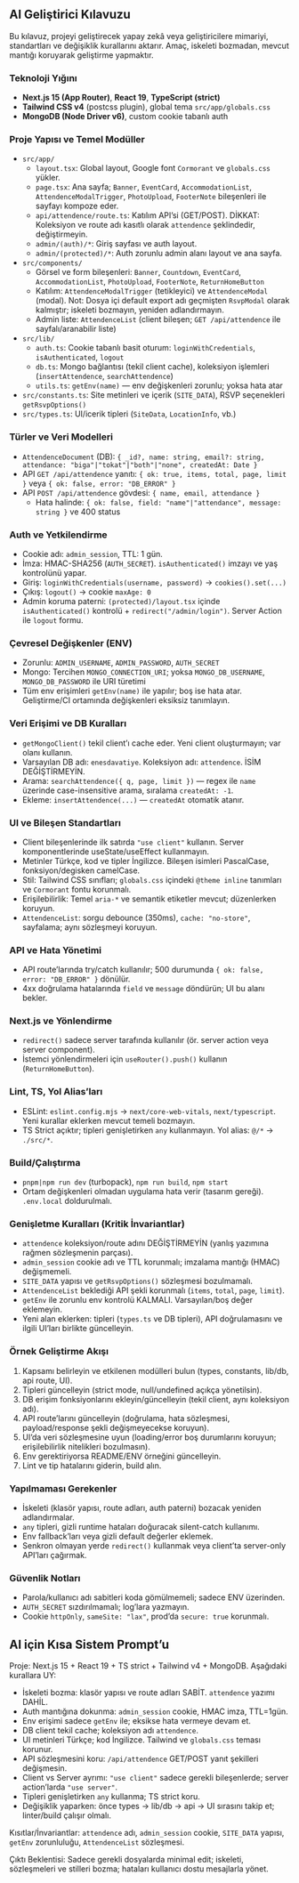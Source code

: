 ## AI Geliştirici Kılavuzu

Bu kılavuz, projeyi geliştirecek yapay zekâ veya geliştiricilere mimariyi, standartları ve değişiklik kurallarını aktarır. Amaç, iskeleti bozmadan, mevcut mantığı koruyarak geliştirme yapmaktır.

### Teknoloji Yığını

- **Next.js 15 (App Router)**, **React 19**, **TypeScript (strict)**
- **Tailwind CSS v4** (postcss plugin), global tema `src/app/globals.css`
- **MongoDB (Node Driver v6)**, custom cookie tabanlı auth

### Proje Yapısı ve Temel Modüller

- `src/app/`
  - `layout.tsx`: Global layout, Google font `Cormorant` ve `globals.css` yükler.
  - `page.tsx`: Ana sayfa; `Banner`, `EventCard`, `AccommodationList`, `AttendenceModalTrigger`, `PhotoUpload`, `FooterNote` bileşenleri ile sayfayı kompoze eder.
  - `api/attendence/route.ts`: Katılım API’si (GET/POST). DİKKAT: Koleksiyon ve route adı kasıtlı olarak `attendence` şeklindedir, değiştirmeyin.
  - `admin/(auth)/*`: Giriş sayfası ve auth layout.
  - `admin/(protected)/*`: Auth zorunlu admin alanı layout ve ana sayfa.
- `src/components/`
  - Görsel ve form bileşenleri: `Banner`, `Countdown`, `EventCard`, `AccommodationList`, `PhotoUpload`, `FooterNote`, `ReturnHomeButton`
  - Katılım: `AttendenceModalTrigger` (tetikleyici) ve `AttendenceModal` (modal). Not: Dosya içi default export adı geçmişten `RsvpModal` olarak kalmıştır; iskeleti bozmayın, yeniden adlandırmayın.
  - Admin liste: `AttendenceList` (client bileşen; `GET /api/attendence` ile sayfalı/aranabilir liste)
- `src/lib/`
  - `auth.ts`: Cookie tabanlı basit oturum: `loginWithCredentials`, `isAuthenticated`, `logout`
  - `db.ts`: Mongo bağlantısı (tekil client cache), koleksiyon işlemleri (`insertAttendence`, `searchAttendence`)
  - `utils.ts`: `getEnv(name)` — env değişkenleri zorunlu; yoksa hata atar
- `src/constants.ts`: Site metinleri ve içerik (`SITE_DATA`), RSVP seçenekleri `getRsvpOptions()`
- `src/types.ts`: UI/icerik tipleri (`SiteData`, `LocationInfo`, vb.)

### Türler ve Veri Modelleri

- `AttendenceDocument` (DB): `{ _id?, name: string, email?: string, attendance: "biga"|"tokat"|"both"|"none", createdAt: Date }`
- API `GET /api/attendence` yanıtı: `{ ok: true, items, total, page, limit }` veya `{ ok: false, error: "DB_ERROR" }`
- API `POST /api/attendence` gövdesi: `{ name, email, attendance }`
  - Hata halinde: `{ ok: false, field: "name"|"attendance", message: string }` ve 400 status

### Auth ve Yetkilendirme

- Cookie adı: `admin_session`, TTL: 1 gün.
- İmza: HMAC-SHA256 (`AUTH_SECRET`). `isAuthenticated()` imzayı ve yaş kontrolünü yapar.
- Giriş: `loginWithCredentials(username, password)` → `cookies().set(...)`
- Çıkış: `logout()` → cookie `maxAge: 0`
- Admin koruma paterni: `(protected)/layout.tsx` içinde `isAuthenticated()` kontrolü + `redirect("/admin/login")`. Server Action ile `logout` formu.

### Çevresel Değişkenler (ENV)

- Zorunlu: `ADMIN_USERNAME`, `ADMIN_PASSWORD`, `AUTH_SECRET`
- Mongo: Tercihen `MONGO_CONNECTION_URI`; yoksa `MONGO_DB_USERNAME`, `MONGO_DB_PASSWORD` ile URI türetimi
- Tüm env erişimleri `getEnv(name)` ile yapılır; boş ise hata atar. Geliştirme/CI ortamında değişkenleri eksiksiz tanımlayın.

### Veri Erişimi ve DB Kuralları

- `getMongoClient()` tekil client’ı cache eder. Yeni client oluşturmayın; var olanı kullanın.
- Varsayılan DB adı: `enesdavatiye`. Koleksiyon adı: `attendence`. İSİM DEĞİŞTİRMEYİN.
- Arama: `searchAttendence({ q, page, limit })` — regex ile `name` üzerinde case-insensitive arama, sıralama `createdAt: -1`.
- Ekleme: `insertAttendence(...)` — `createdAt` otomatik atanır.

### UI ve Bileşen Standartları

- Client bileşenlerinde ilk satırda `"use client"` kullanın. Server komponentlerinde useState/useEffect kullanmayın.
- Metinler Türkçe, kod ve tipler İngilizce. Bileşen isimleri PascalCase, fonksiyon/degisken camelCase.
- Stil: Tailwind CSS sınıfları; `globals.css` içindeki `@theme inline` tanımları ve `Cormorant` fontu korunmalı.
- Erişilebilirlik: Temel `aria-*` ve semantik etiketler mevcut; düzenlerken koruyun.
- `AttendenceList`: sorgu debounce (350ms), `cache: "no-store"`, sayfalama; aynı sözleşmeyi koruyun.

### API ve Hata Yönetimi

- API route’larında try/catch kullanılır; 500 durumunda `{ ok: false, error: "DB_ERROR" }` dönülür.
- 4xx doğrulama hatalarında `field` ve `message` döndürün; UI bu alanı bekler.

### Next.js ve Yönlendirme

- `redirect()` sadece server tarafında kullanılır (ör. server action veya server component).
- İstemci yönlendirmeleri için `useRouter().push()` kullanın (`ReturnHomeButton`).

### Lint, TS, Yol Alias’ları

- ESLint: `eslint.config.mjs` → `next/core-web-vitals`, `next/typescript`. Yeni kurallar eklerken mevcut temeli bozmayın.
- TS Strict açıktır; tipleri genişletirken `any` kullanmayın. Yol alias: `@/*` → `./src/*`.

### Build/Çalıştırma

- `pnpm|npm run dev` (turbopack), `npm run build`, `npm start`
- Ortam değişkenleri olmadan uygulama hata verir (tasarım gereği). `.env.local` doldurulmalı.

### Genişletme Kuralları (Kritik İnvariantlar)

- `attendence` koleksiyon/route adını DEĞİŞTİRMEYİN (yanlış yazımına rağmen sözleşmenin parçası).
- `admin_session` cookie adı ve TTL korunmalı; imzalama mantığı (HMAC) değişmemeli.
- `SITE_DATA` yapısı ve `getRsvpOptions()` sözleşmesi bozulmamalı.
- `AttendenceList` beklediği API şekli korunmalı (`items`, `total`, `page`, `limit`).
- `getEnv` ile zorunlu env kontrolü KALMALI. Varsayılan/boş değer eklemeyin.
- Yeni alan eklerken: tipleri (`types.ts` ve DB tipleri), API doğrulamasını ve ilgili UI’ları birlikte güncelleyin.

### Örnek Geliştirme Akışı

1. Kapsamı belirleyin ve etkilenen modülleri bulun (types, constants, lib/db, api route, UI).
2. Tipleri güncelleyin (strict mode, null/undefined açıkça yönetilsin).
3. DB erişim fonksiyonlarını ekleyin/güncelleyin (tekil client, aynı koleksiyon adı).
4. API route’larını güncelleyin (doğrulama, hata sözleşmesi, payload/response şekli değişmeyecekse koruyun).
5. UI’da veri sözleşmesine uyun (loading/error boş durumlarını koruyun; erişilebilirlik nitelikleri bozulmasın).
6. Env gerektiriyorsa README/ENV örneğini güncelleyin.
7. Lint ve tip hatalarını giderin, build alın.

### Yapılmaması Gerekenler

- İskeleti (klasör yapısı, route adları, auth paterni) bozacak yeniden adlandırmalar.
- `any` tipleri, gizli runtime hataları doğuracak silent-catch kullanımı.
- Env fallback’ları veya gizli default değerler eklemek.
- Senkron olmayan yerde `redirect()` kullanmak veya client’ta server-only API’ları çağırmak.

### Güvenlik Notları

- Parola/kullanıcı adı sabitleri koda gömülmemeli; sadece ENV üzerinden.
- `AUTH_SECRET` sızdırılmamalı; log’lara yazmayın.
- Cookie `httpOnly`, `sameSite: "lax"`, prod’da `secure: true` korunmalı.

## AI için Kısa Sistem Prompt’u

Proje: Next.js 15 + React 19 + TS strict + Tailwind v4 + MongoDB. Aşağıdaki kurallara UY:

- İskeleti bozma: klasör yapısı ve route adları SABİT. `attendence` yazımı DAHİL.
- Auth mantığına dokunma: `admin_session` cookie, HMAC imza, TTL=1gün.
- Env erişimi sadece `getEnv` ile; eksikse hata vermeye devam et.
- DB client tekil cache; koleksiyon adı `attendence`.
- UI metinleri Türkçe; kod İngilizce. Tailwind ve `globals.css` teması korunur.
- API sözleşmesini koru: `/api/attendence` GET/POST yanıt şekilleri değişmesin.
- Client vs Server ayrımı: `"use client"` sadece gerekli bileşenlerde; server action’larda `"use server"`.
- Tipleri genişletirken `any` kullanma; TS strict koru.
- Değişiklik yaparken: önce types → lib/db → api → UI sırasını takip et; linter/build çalışır olmalı.

Kısıtlar/İnvariantlar: `attendence` adı, `admin_session` cookie, `SITE_DATA` yapısı, `getEnv` zorunluluğu, `AttendenceList` sözleşmesi.

Çıktı Beklentisi: Sadece gerekli dosyalarda minimal edit; iskeleti, sözleşmeleri ve stilleri bozma; hataları kullanıcı dostu mesajlarla yönet.
